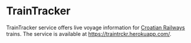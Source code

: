 # TrainTracker

TrainTracker service offers live voyage information for [Croatian Railways](http://www.hzpp.hr/en) trains. The service is available at https://traintrckr.herokuapp.com/.
